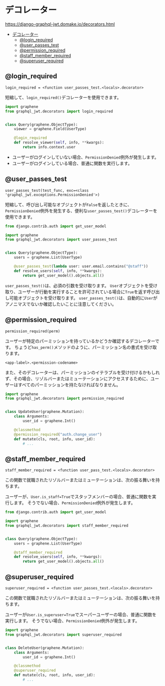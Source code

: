 # デコレーター

<https://django-graphql-jwt.domake.io/decorators.html>

- [デコレーター](#デコレーター)
  - [@login\_required](#login_required)
  - [@user\_passes\_test](#user_passes_test)
  - [@permission\_required](#permission_required)
  - [@staff\_member\_required](#staff_member_required)
  - [@superuser\_required](#superuser_required)

## @login_required

```text
login_required = <function user_passes_test.<locals>.decorator>
```

短縮して、`login_required()`デコレーターを使用できます。

```python
import graphene
from graphql_jwt.decorators import login_required


class Query(graphene.ObjectType):
    viewer = graphene.Field(UserType)

    @login_required
    def resolve_viewer(self, info, **kwargs):
        return info.context.user
```

- ユーザーがログインしていない場合、`PermissionDenied`例外が発生します。
- ユーザーがログインしている場合、普通に関数を実行します。

## @user_passes_test

```text
user_passes_test(test_func, exc=<class 'graphql_jwt.exceptions.PermissionDenied'>)
```

短縮して、呼び出し可能なオブジェクトが`False`を返したときに、`PermissionDenied`例外を発生する、便利な`user_passes_test()`デコレーターを使用できます。

```python
from django.contrib.auth import get_user_model

import graphene
from graphql_jwt.decorators import user_passes_test


class Query(graphene.ObjectType):
    users = graphene.List(UserType)

    @user_passes_test(lambda user: user.email.contains("@staff"))
    def resolve_users(self, info, **kwargs):
        return get_user_model().objects.all()
```

`user_passes_test()`は、必須の引数を受け取ります。
`User`オブジェクトを受け取り、ユーザーが行動を実行することを許可されている場合に`True`を返す呼び出し可能オブジェクトを受け取ります。
`user_passes_test()`は、自動的に`User`がアノニマスでないか確認したいことに注意してください。

## @permission_required

```text
permission_required(perm)
```

ユーザーが特定のパーミッションを持っているかどうか確認するデコレーターです。
ちょうど`has_perm()`メソッドのように、パーミッション名の書式を受け取ります。

```text
<app-label>.<permission-codename>
```

また、そのデコレーターは、パーミッションのイテラブルを受け付けるかもしれず、その場合、リゾルバーまたはミューテーションにアクセスするために、ユーザーはすべてのパーミッションを持たなければなりません。

```python
import graphene
from graphql_jwt.decorators import permission_required


class UpdateUser(graphene.Mutation):
    class Arguments:
        user_id = graphene.Int()

    @classmethod
    @permission_required("auth.change_user")
    def mutate(cls, root, info, user_id):
        # ...
```

## @staff_member_required

```text
staff_member_required = <function user_pass_test.<locals>.decorator>
```

この関数で就職されたリゾルバーまたはミューテーションは、次の振る舞いを持ちます。

ユーザーが、`User.is_staff=True`でスタッフメンバーの場合、普通に関数を実行します。
そうでない場合、`PermissionDenied`例外が発生します。

```python
from django.contrib.auth import get_user_model

import graphene
from graphql_jwt.decorators import staff_member_required


class Query(graphene.ObjectType):
    users = graphene.List(UserType)

    @staff_member_required
    def resolve_users(self, info, **kwargs):
        return get_user_model().objects.all()
```

## @superuser_required

```text
superuser_required = <function user_passes_test.<locals>.decorator>
```

この関数で就職されたリゾルバーまたはミューテーションは、次の振る舞いを持ちます。

ユーザーが`User.is_superuser=True`でスーパーユーザーの場合、普通に関数を実行します。
そうでない場合、`PermissionDenied`例外が発生します。

```python
import graphene
from graphql_jwt.decorators import superuser_required


class DeleteUser(graphene.Mutation):
    class Arguments:
        user_id = graphene.Int()

    @classmethod
    @superuser_required
    def mutate(cls, root, info, user_id):
        # ...
```
